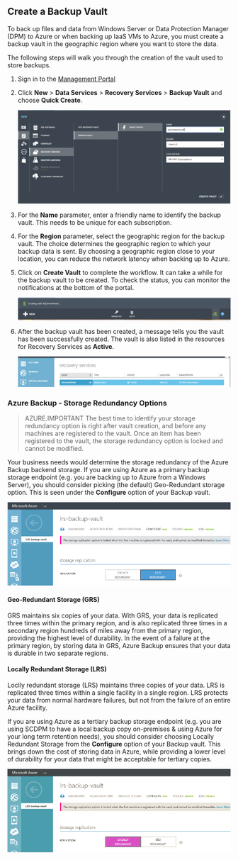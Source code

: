 ## Create a Backup Vault
To back up files and data from Windows Server or Data Protection Manager (DPM) to Azure or when backing up IaaS VMs to Azure, you must create a backup vault in the geographic region where you want to store the data.

The following steps will walk you through the creation of the vault used to store backups.

1. Sign in to the [Management Portal](https://manage.windowsazure.com/)
2. Click **New** > **Data Services** > **Recovery Services** > **Backup Vault** and choose **Quick Create**.

    ![Create vault](./media/backup-create-vault/createvault1.png)

3. For the **Name** parameter, enter a friendly name to identify the backup vault. This needs to be unique for each subscription.

4. For the **Region** parameter, select the geographic region for the backup vault. The choice determines the geographic region to which your backup data is sent. By choosing a geographic region close to your location, you can reduce the network latency when backing up to Azure.

5. Click on **Create Vault** to complete the workflow. It can take a while for the backup vault to be created. To check the status, you can monitor the notifications at the bottom of the portal.

    ![Creatinging Vault](./media/backup-create-vault/creatingvault1.png)

6. After the backup vault has been created, a message tells you the vault has been successfully created. The vault is also listed in the resources for Recovery Services as **Active**.

    ![Creating Vault status](./media/backup-create-vault/backupvaultstatus1.png)


### Azure Backup - Storage Redundancy Options

> AZURE.IMPORTANT The best time to identify your storage redundancy option is right after vault creation, and before any machines are registered to the vault. Once an item has been registered to the vault, the storage redundancy option is locked and cannot be modified.

Your business needs would determine the storage redundancy of the Azure Backup backend storage. If you are using Azure as a primary backup storage endpoint (e.g. you are backing up to Azure from a Windows Server), you should consider picking (the default) Geo-Redundant storage option. This is seen under the **Configure** option of your Backup vault.

![GRS](./media/backup-create-vault/grs.png)

#### Geo-Redundant Storage (GRS)
GRS maintains six copies of your data. With GRS, your data is replicated three times within the primary region, and is also replicated three times in a secondary region hundreds of miles away from the primary region, providing the highest level of durability. In the event of a failure at the primary region, by storing data in GRS, Azure Backup ensures that your data is durable in two separate regions.

#### Locally Redundant Storage (LRS)
Loclly redundant storage (LRS) maintains three copies of your data. LRS is replicated three times within a single facility in a single region. LRS protects your data from normal hardware failures, but not from the failure of an entire Azure facility.

If you are using Azure as a tertiary backup storage endpoint (e.g. you are using SCDPM to have a local backup copy on-premises & using Azure for your long term retention needs), you should consider choosing Locally Redundant Storage from the **Configure** option of your Backup vault. This brings down the cost of storing data in Azure, while providing a lower level of durability for your data that might be acceptable for tertiary copies.

![LRS](./media/backup-create-vault/lrs.png)


